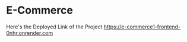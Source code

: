 ﻿# E-Commerce
Here's the Deployed Link of the Project
https://e-commerce1-frontend-0nhr.onrender.com
